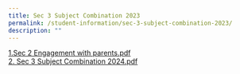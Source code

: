 ```yaml
---
title: Sec 3 Subject Combination 2023
permalink: /student-information/sec-3-subject-combination-2023/
description: ""
---
```

<p><a href="[](/files/sec%202%20engagement%20with%20parents.pdf)" target="_blank" rel="noopener">1.Sec 2 Engagement with parents.pdf</a><br><a href="[](/files/sec%203%20subject%20combination%202024.pdf)" target="_blank" rel="noopener">2. Sec 3 Subject Combination 2024.pdf</a><br></p>